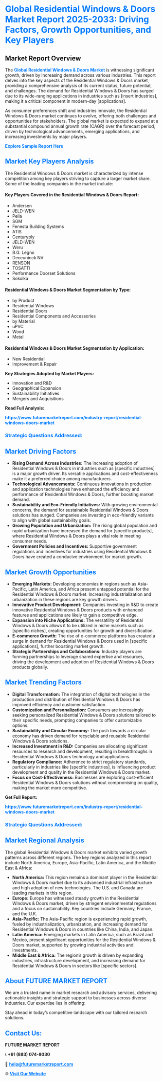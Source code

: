 <h1 style="color: #007BFF;">Global Residential Windows & Doors Market Report 2025-2033: Driving Factors, Growth Opportunities, and Key Players</h1>

<section id="overview">
<h2>Market Report Overview</h2>
<p>The <a href="https://www.futuremarketreport.com/industry-report/residential-windows-doors-market" style="color: #007BFF; text-decoration: none;"><strong>Global Residential Windows & Doors Market</strong></a> is witnessing significant growth, driven by increasing demand across various industries. This report delves into the key aspects of the Residential Windows & Doors market, providing a comprehensive analysis of its current status, future potential, and challenges. The demand for Residential Windows & Doors has surged due to its wide-ranging applications in industries such as [insert industries], making it a critical component in modern-day [applications].</p>
<p>As consumer preferences shift and industries innovate, the Residential Windows & Doors market continues to evolve, offering both challenges and opportunities for stakeholders. The global market is expected to expand at a substantial compound annual growth rate (CAGR) over the forecast period, driven by technological advancements, emerging applications, and increasing investments by major players.</p>
</section>

<section id="overview">
<p><a href="https://www.futuremarketreport.com/request-sample/reportId=107693" style="color: #007BFF; text-decoration: none;"><strong>Explore Sample Report Here</strong></a></p>
</section>

<section id="key-players">
<h2 style="color: #007BFF;">Market Key Players Analysis</h2>
<p>The Residential Windows & Doors market is characterized by intense competition among key players striving to capture a larger market share. Some of the leading companies in the market include:</p>
<h4>Key Players Covered in the Residential Windows & Doors Report:</h4>
<ul><li>Andersen</li><li>JELD-WEN</li><li>Pella</li><li>SGM</li><li>Fenesta Building Systems</li><li>ATIS</li><li>Centuryply</li><li>JELD-WEN</li><li>Weru</li><li>B.G. Legno</li><li>Deceuninck NV</li><li>RENSON</li><li>TOSATTI</li><li>Performance Doorset Solutions</li><li>Sokolka</li></ul>
<h4>Residential Windows & Doors Market Segmentation by Type:</h4>
<ul><li>by Product</li><li>Residential Windows</li><li>Residential Doors</li><li>Residential Components and Accessories</li><li>by Material</li><li>uPVC</li><li>Wood</li><li>Metal</li></ul>

<h4>Residential Windows & Doors Market Segmentation by Application:</h4>
<ul><li>New Residential</li><li>Improvement &amp; Repair</li></ul>
<p><strong>Key Strategies Adopted by Market Players:</strong></p>
<ul>
<li>Innovation and R&D</li>
<li>Geographical Expansion</li>
<li>Sustainability Initiatives</li>
<li>Mergers and Acquisitions</li>
</ul>
</section>

<section>
<p><strong>Read Full Analysis: </strong></p><a href="https://www.futuremarketreport.com/industry-report/residential-windows-doors-market" style="color: #007BFF; text-decoration: none;"><strong>https://www.futuremarketreport.com/industry-report/residential-windows-doors-market</strong></a>
<h3 style="color: #007BFF;">Strategic Questions Addressed:</h3>
</section>

<section id="driving-factors">
<h2 style="color: #007BFF;">Market Driving Factors</h2>
<ul>
<li><strong>Rising Demand Across Industries:</strong> The increasing adoption of Residential Windows & Doors in industries such as [specific industries] is a major growth driver. Its versatile applications and cost-effectiveness make it a preferred choice among manufacturers.</li>
<li><strong>Technological Advancements:</strong> Continuous innovations in production and application technologies have enhanced the efficiency and performance of Residential Windows & Doors, further boosting market demand.</li>
<li><strong>Sustainability and Eco-Friendly Initiatives:</strong> With growing environmental concerns, the demand for sustainable Residential Windows & Doors solutions has surged. Companies are investing in eco-friendly variants to align with global sustainability goals.</li>
<li><strong>Growing Population and Urbanization:</strong> The rising global population and rapid urbanization have increased the demand for [specific products], where Residential Windows & Doors plays a vital role in meeting consumer needs.</li>
<li><strong>Government Policies and Incentives:</strong> Supportive government regulations and incentives for industries using Residential Windows & Doors have created a conducive environment for market growth.</li>
</ul>
</section>

<section id="growth-opportunities">
<h2 style="color: #007BFF;">Market Growth Opportunities</h2>
<ul>
<li><strong>Emerging Markets:</strong> Developing economies in regions such as Asia-Pacific, Latin America, and Africa present untapped potential for the Residential Windows & Doors market. Increasing industrialization and urbanization in these regions are key growth drivers.</li>
<li><strong>Innovative Product Development:</strong> Companies investing in R&D to create innovative Residential Windows & Doors products with enhanced features and applications are likely to gain a competitive edge.</li>
<li><strong>Expansion into Niche Applications:</strong> The versatility of Residential Windows & Doors allows it to be utilized in niche markets such as [specific niches], creating opportunities for growth and diversification.</li>
<li><strong>E-commerce Growth:</strong> The rise of e-commerce platforms has created a surge in demand for Residential Windows & Doors used in [specific applications], further boosting market growth.</li>
<li><strong>Strategic Partnerships and Collaborations:</strong> Industry players are forming partnerships to leverage shared expertise and resources, driving the development and adoption of Residential Windows & Doors products globally.</li>
</ul>
</section>

<section id="trending-factors">
<h2 style="color: #007BFF;">Market Trending Factors</h2>
<ul>
<li><strong>Digital Transformation:</strong> The integration of digital technologies in the production and distribution of Residential Windows & Doors has improved efficiency and customer satisfaction.</li>
<li><strong>Customization and Personalization:</strong> Consumers are increasingly seeking personalized Residential Windows & Doors solutions tailored to their specific needs, prompting companies to offer customizable options.</li>
<li><strong>Sustainability and Circular Economy:</strong> The push towards a circular economy has driven demand for recyclable and reusable Residential Windows & Doors solutions.</li>
<li><strong>Increased Investment in R&D:</strong> Companies are allocating significant resources to research and development, resulting in breakthroughs in Residential Windows & Doors technology and applications.</li>
<li><strong>Regulatory Compliance:</strong> Adherence to strict regulatory standards, particularly in industries like [specific industries], is influencing product development and quality in the Residential Windows & Doors market.</li>
<li><strong>Focus on Cost-Effectiveness:</strong> Businesses are exploring cost-efficient Residential Windows & Doors solutions without compromising on quality, making the market more competitive.</li>
</ul>
</section>

<section>
<p><strong>Get Full Report: </strong></p><a href="https://www.futuremarketreport.com/industry-report/residential-windows-doors-market" style="color: #007BFF; text-decoration: none;"><strong>https://www.futuremarketreport.com/industry-report/residential-windows-doors-market</strong></a>
<h3 style="color: #007BFF;">Strategic Questions Addressed:</h3>
</section>


<section id="regional-analysis">
<h2 style="color: #007BFF;">Market Regional Analysis</h2>
<p>The global Residential Windows & Doors market exhibits varied growth patterns across different regions. The key regions analyzed in this report include North America, Europe, Asia-Pacific, Latin America, and the Middle East & Africa:</p>
<ul>
<li><strong>North America:</strong> This region remains a dominant player in the Residential Windows & Doors market due to its advanced industrial infrastructure and high adoption of new technologies. The U.S. and Canada are leading markets in this region.</li>
<li><strong>Europe:</strong> Europe has witnessed steady growth in the Residential Windows & Doors market, driven by stringent environmental regulations and a focus on sustainability. Key countries include Germany, France, and the U.K.</li>
<li><strong>Asia-Pacific:</strong> The Asia-Pacific region is experiencing rapid growth, fueled by industrialization, urbanization, and increasing demand for Residential Windows & Doors in countries like China, India, and Japan.</li>
<li><strong>Latin America:</strong> Emerging markets in Latin America, such as Brazil and Mexico, present significant opportunities for the Residential Windows & Doors market, supported by growing industrial activities and investments.</li>
<li><strong>Middle East & Africa:</strong> The region’s growth is driven by expanding industries, infrastructure development, and increasing demand for Residential Windows & Doors in sectors like [specific sectors].</li>
</ul>
</section>

<footer>
<h2 style="color: #007BFF;">About FUTURE MARKET REPORT</h2>
<p>We are a trusted name in market research and advisory services, delivering actionable insights and strategic support to businesses across diverse industries. Our expertise lies in offering:</p>

<p>Stay ahead in today’s competitive landscape with our tailored research solutions.</p>

<h2 style="color: #007BFF;">Contact Us:</h2>
<p><strong>FUTURE MARKET REPORT</strong></p>
<p>📞 <strong>+91 (883) 074-8030</strong></p>
<p>📧 <strong><a href="mailto:help@futuremarketreport.com" style="color: #007BFF;">help@futuremarketreport.com</a></strong></p>
<p>🌐 <strong><a href="https://www.futuremarketreport.com/" style="color: #007BFF;">Visit Our Website</a></strong></p>
</footer>